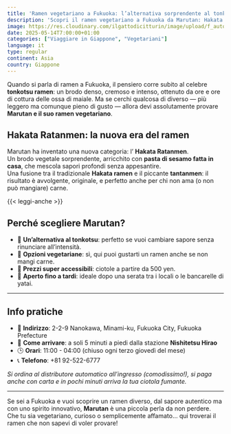 ```yaml
---
title: 'Ramen vegetariano a Fukuoka: l’alternativa sorprendente al tonkotsu'
description: 'Scopri il ramen vegetariano a Fukuoka da Marutan: Hakata Ratanmen con brodo vegetale e pasta di sesamo. Sapore unico a 500 yen, aperto fino alle 4!'
image: https://res.cloudinary.com/ilgattodicitturin/image/upload/f_auto,q_auto,w_800,dpr_auto/v1713007643/Articoli/Giappone/ramen-vegetale-fukuoka_lzr9t6.jpg
date: 2025-05-14T7:00:00+01:00
categories: ["Viaggiare in Giappone", "Vegetariani"]
language: it
type: regular   
continent: Asia
country: Giappone
---
```

Quando si parla di ramen a Fukuoka, il pensiero corre subito al celebre **tonkotsu ramen**: un brodo denso, cremoso e intenso, ottenuto da ore e ore di cottura delle ossa di maiale. Ma se cerchi qualcosa di diverso — più leggero ma comunque pieno di gusto — allora devi assolutamente provare **Marutan e il suo ramen vegetariano**.

## Hakata Ratanmen: la nuova era del ramen

Marutan ha inventato una nuova categoria: l’ **Hakata Ratanmen**.  
Un brodo vegetale sorprendente, arricchito con **pasta di sesamo fatta in casa**, che mescola sapori profondi senza appesantire.  
Una fusione tra il tradizionale **Hakata ramen** e il piccante **tantanmen**: il risultato è avvolgente, originale, e perfetto anche per chi non ama (o non può mangiare) carne.

{{< leggi-anche >}}

## Perché scegliere Marutan?

- 🥢 **Un’alternativa al tonkotsu**: perfetto se vuoi cambiare sapore senza rinunciare all’intensità.
- 🌿 **Opzioni vegetariane**: sì, qui puoi gustarti un ramen anche se non mangi carne.
- 💸 **Prezzi super accessibili**: ciotole a partire da 500 yen.
- 🌙 **Aperto fino a tardi**: ideale dopo una serata tra i locali o le bancarelle di yatai.

---

## Info pratiche

- 📍 **Indirizzo**: 2-2-9 Nanokawa, Minami-ku, Fukuoka City, Fukuoka Prefecture  
- 🚶 **Come arrivare**: a soli 5 minuti a piedi dalla stazione **Nishitetsu Hirao**  
- 🕒 **Orari**: 11:00 - 04:00 (chiuso ogni terzo giovedì del mese)  
- 📞 **Telefono**: +81 92-522-6777

_Si ordina al distributore automatico all’ingresso (comodissimo!), si paga anche con carta e in pochi minuti arriva la tua ciotola fumante._

---

Se sei a Fukuoka e vuoi scoprire un ramen diverso, dal sapore autentico ma con uno spirito innovativo, **Marutan** è una piccola perla da non perdere.  
Che tu sia vegetariano, curioso o semplicemente affamato… qui troverai il ramen che non sapevi di voler provare!
